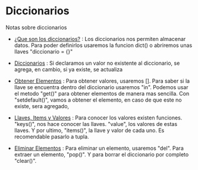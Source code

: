 # Diccionarios
Notas sobre diccionarios

- [¿Que son los diccionarios?]() : Los diccionarios nos permiten almacenar datos.  Para poder definirlos usaremos la funcion dict() o abriremos unas llaves "diccionario = {}"


- [Diccionarios](/Introduccion%20Python/Diccionarios/diccionarios.py) : Si declaramos un valor no existente al diccionario, se agrega, en cambio, si ya existe, se actualiza



- [Obtener Elementos](/Introduccion%20Python/Diccionarios/elementos.py) : Para obtener valores, usaremos []. Para saber si la llave se encuentra dentro del diccionario usaremos "in". Podemos usar el metodo "get()" para obtener elementos de manera mas sencilla. Con "setdefault()", vamos a obtener el elemento, en caso de que este no existe, sera agregado,



- [Llaves, Items y Valores](/Introduccion%20Python/Diccionarios/llaves.py) : Para conocer los valores existen funciones. "keys()", nos hace conocer las llaves. "value", los valores de estas llaves. Y por ultimo, "items()", la llave y valor de cada uno. Es recomendable pasarlo a tupla.



- [Eliminar Elementos](./eliminar.py) : Para eliminar un elemento, usaremos "del". Para extraer un elemento, "pop()". Y para borrar el diccionario por completo "clear()".
